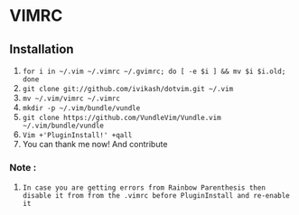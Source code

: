 # VIMRC

## Installation

1. `for i in ~/.vim ~/.vimrc ~/.gvimrc; do [ -e $i ] && mv $i $i.old; done`
2. `git clone git://github.com/ivikash/dotvim.git ~/.vim`
3. `mv ~/.vim/vimrc ~/.vimrc`
4. `mkdir -p ~/.vim/bundle/vundle`
5. `git clone https://github.com/VundleVim/Vundle.vim ~/.vim/bundle/vundle`
6. `Vim +'PluginInstall!' +qall`
7. You can thank me now! And contribute

### Note :
1. `In case you are getting errors from Rainbow Parenthesis then disable it from
from the .vimrc before PluginInstall and re-enable it`
